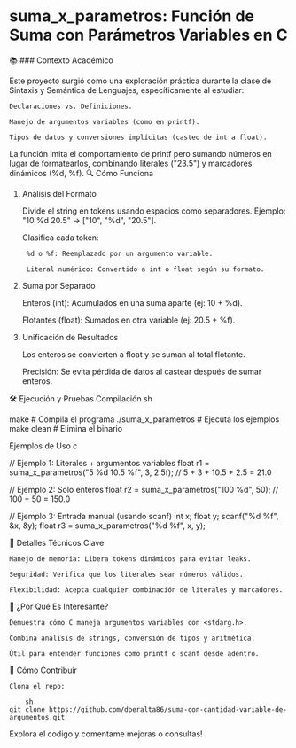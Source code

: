 # suma_x_parametros: Función de Suma con Parámetros Variables en C
📚 ### Contexto Académico

Este proyecto surgió como una exploración práctica durante la clase de Sintaxis y Semántica de Lenguajes, específicamente al estudiar:

    Declaraciones vs. Definiciones.

    Manejo de argumentos variables (como en printf).

    Tipos de datos y conversiones implícitas (casteo de int a float).

La función imita el comportamiento de printf pero sumando números en lugar de formatearlos, combinando literales ("23.5") y marcadores dinámicos (%d, %f).
🔍 Cómo Funciona
1. Análisis del Formato

    Divide el string en tokens usando espacios como separadores.
    Ejemplo: "10 %d 20.5" → ["10", "%d", "20.5"].

    Clasifica cada token:

        %d o %f: Reemplazado por un argumento variable.

        Literal numérico: Convertido a int o float según su formato.

2. Suma por Separado

    Enteros (int): Acumulados en una suma aparte (ej: 10 + %d).

    Flotantes (float): Sumados en otra variable (ej: 20.5 + %f).

3. Unificación de Resultados

    Los enteros se convierten a float y se suman al total flotante.

    Precisión: Se evita pérdida de datos al castear después de sumar enteros.

🛠 Ejecución y Pruebas
Compilación
sh

make        # Compila el programa
./suma_x_parametros  # Ejecuta los ejemplos
make clean  # Elimina el binario

Ejemplos de Uso
c

// Ejemplo 1: Literales + argumentos variables
float r1 = suma_x_parametros("5 %d 10.5 %f", 3, 2.5f);
// 5 + 3 + 10.5 + 2.5 = 21.0

// Ejemplo 2: Solo enteros
float r2 = suma_x_parametros("100 %d", 50);
// 100 + 50 = 150.0

// Ejemplo 3: Entrada manual (usando scanf)
int x; float y;
scanf("%d %f", &x, &y);
float r3 = suma_x_parametros("%d %f", x, y);

📝 Detalles Técnicos Clave

    Manejo de memoria: Libera tokens dinámicos para evitar leaks.

    Seguridad: Verifica que los literales sean números válidos.

    Flexibilidad: Acepta cualquier combinación de literales y marcadores.

🌟 ¿Por Qué Es Interesante?

    Demuestra cómo C maneja argumentos variables con <stdarg.h>.

    Combina análisis de strings, conversión de tipos y aritmética.

    Útil para entender funciones como printf o scanf desde adentro.


🚀 Cómo Contribuir

    Clona el repo:
```
    sh
git clone https://github.com/dperalta86/suma-con-cantidad-variable-de-argumentos.git
```
Explora el codigo y comentame mejoras o consultas!